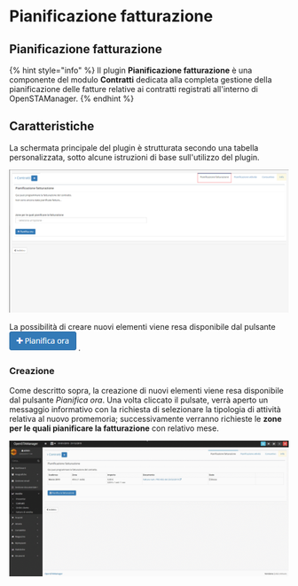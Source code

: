 # Pianificazione fatturazione

## **Pianificazione fatturazione**

{% hint style="info" %}
Il plugin **Pianificazione fatturazione** è una componente del modulo **Contratti** dedicata alla completa gestione della pianificazione delle fatture relative ai contratti registrati all'interno di OpenSTAManager.
{% endhint %}

## Caratteristiche

La schermata principale del plugin è strutturata secondo una tabella personalizzata, sotto alcune istruzioni di base sull'utilizzo del plugin.

![Plugin pianificazione fatturazione](../../../../../.gitbook/assets/pianificazionefatturazione.PNG)

La possibilità di creare nuovi elementi viene resa disponibile dal pulsante ![](../../../../../.gitbook/assets/pianificaora.PNG) _._

### Creazione

Come descritto sopra, la creazione di nuovi elementi viene resa disponibile dal pulsante _Pianifica ora_. Una volta cliccato il pulsate, verrà aperto un messaggio informativo con la richiesta di selezionare la tipologia di attività relativa al nuovo promemoria; successivamente verranno richieste le **zone per le quali pianificare la fatturazione** con relativo mese.

![GIF Creazione pianificazione fatturazione](../../../../../.gitbook/assets/pianificazionefatturazione%20%281%29.gif)

## 

